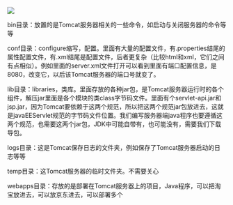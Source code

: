 ![](F:\Git_Repositories\J2EE-servelet\截图\安装Tomcat\73.png)

bin目录：放置的是Tomcat服务器相关的一些命令，如启动与关闭服务器的命令等等

conf目录：configure缩写，配置。里面有大量的配置文件，有.properties结尾的属性配置文件，有.xml结尾是配置文件，后者更复杂（比较html和xml，它们之间有点相似）。例如里面的server.xml文件打开可以看到里面有端口配置信息，是8080，改变它，以后该Tomcat服务器的端口号就变了。

lib目录：libraries，类库。里面存放的各种jar包，是Tomcat服务器运行时的各个组件，解压jar里面是各个模块的类class字节码文件。里面有个servlet-api.jar和jsp.jar，因为Tomcat要依赖于这两个规范，所以把这两个规范jar包放进去，这就是javaEEServlet规范的字节码文件位置。我们编写服务器端java程序也要遵循这两个规范，也需要这两个jar包，JDK中可能自带有，也可能没有，需要我们下载导包。

logs目录：这是Tomcat保存日志的文件夹，例如保存了Tomcat服务器启动的日志等等

temp目录：这Tomcat服务器的临时文件夹。不需要关心

webapps目录：存放的是部署在Tomcat服务器上的项目，Java程序，可以把淘宝放进去，可以放京东进去，可以部署多个

